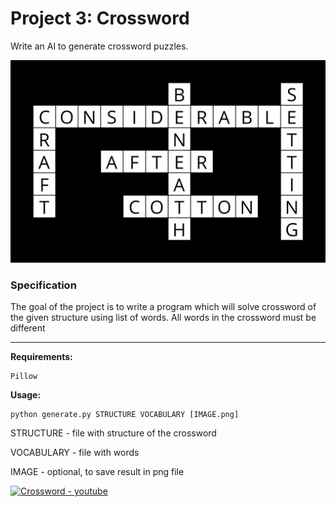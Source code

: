 # Project 3: Crossword

Write an AI to generate crossword puzzles.

![crossword](https://github.com/akovalyo/CS50AI/blob/master/week03/crossword/data/cross.png?raw=true)

### Specification

The goal of the project is to write a program which will solve crossword of the given structure using list of words. All words in the crossword must be different

***

**Requirements:**

```
Pillow
```

**Usage:**

```
python generate.py STRUCTURE VOCABULARY [IMAGE.png]
```

STRUCTURE - file with structure of the crossword

VOCABULARY - file with words

IMAGE - optional, to save result in png file


[![Crossword - youtube](https://img.youtube.com/vi/6e9ojqtppqA/0.jpg)](https://youtu.be/6e9ojqtppqA)
